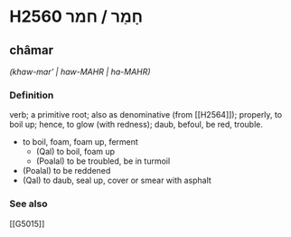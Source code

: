 # H2560 חָמַר / חמר

## châmar

_(khaw-mar' | haw-MAHR | ha-MAHR)_

### Definition

verb; a primitive root; also as denominative (from [[H2564]]); properly, to boil up; hence, to glow (with redness); daub, befoul, be red, trouble.

- to boil, foam, foam up, ferment
    - (Qal) to boil, foam up
    - (Poalal) to be troubled, be in turmoil
- (Poalal) to be reddened
- (Qal) to daub, seal up, cover or smear with asphalt
### See also

[[G5015]]

